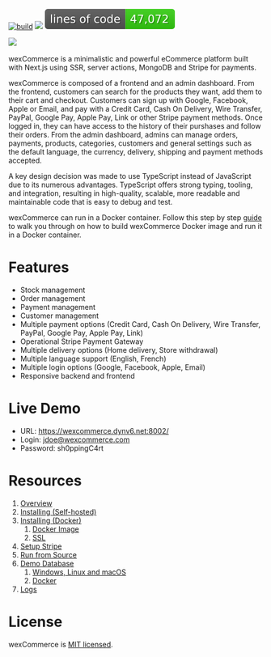 [![build](https://github.com/aelassas/wexcommerce/actions/workflows/build.yml/badge.svg)](https://github.com/aelassas/wexcommerce/actions/workflows/build.yml)  [![](https://img.shields.io/badge/live-demo-brightgreen)](https://wexcommerce.dynv6.net:8002/) [![](https://raw.githubusercontent.com/aelassas/wexcommerce/loc/badge.svg)](https://github.com/aelassas/wexcommerce/actions/workflows/loc.yml)

![](https://wexcommerce.github.io/content/frontend-0-tiny.png)

wexCommerce is a minimalistic and powerful eCommerce platform built with Next.js using SSR, server actions, MongoDB and Stripe for payments.

wexCommerce is composed of a frontend and an admin dashboard. From the frontend, customers can search for the products they want, add them to their cart and checkout. Customers can sign up with Google, Facebook, Apple or Email, and pay with a Credit Card, Cash On Delivery, Wire Transfer, PayPal, Google Pay, Apple Pay, Link or other Stripe payment methods. Once logged in, they can have access to the history of their purshases and follow their orders. From the admin dashboard, admins can manage orders, payments, products, categories, customers and general settings such as the default language, the currency, delivery, shipping and payment methods accepted.

A key design decision was made to use TypeScript instead of JavaScript due to its numerous advantages. TypeScript offers strong typing, tooling, and integration, resulting in high-quality, scalable, more readable and maintainable code that is easy to debug and test.

wexCommerce can run in a Docker container. Follow this step by step [guide](https://github.com/aelassas/wexcommerce/wiki/Installing-(Docker)) to walk you through on how to build wexCommerce Docker image and run it in a Docker container.

# Features

* Stock management
* Order management
* Payment management
* Customer management
* Multiple payment options (Credit Card, Cash On Delivery, Wire Transfer, PayPal, Google Pay, Apple Pay, Link)
* Operational Stripe Payment Gateway
* Multiple delivery options (Home delivery, Store withdrawal)
* Multiple language support (English, French)
* Multiple login options (Google, Facebook, Apple, Email)
* Responsive backend and frontend

# Live Demo

* URL: https://wexcommerce.dynv6.net:8002/
* Login: jdoe@wexcommerce.com
* Password: sh0ppingC4rt

# Resources

1. [Overview](https://github.com/aelassas/wexcommerce/wiki/Overview)
2. [Installing (Self-hosted)](https://github.com/aelassas/wexcommerce/wiki/Installing-(Self%E2%80%90hosted))
2. [Installing (Docker)](https://github.com/aelassas/wexcommerce/wiki/Installing-(Docker))
   1. [Docker Image](https://github.com/aelassas/wexcommerce/wiki/Installing-(Docker)#docker-image)
   2. [SSL](https://github.com/aelassas/wexcommerce/wiki/Installing-(Docker)#ssl)
3. [Setup Stripe](https://github.com/aelassas/wexcommerce/wiki/Setup-Stripe)
4. [Run from Source](https://github.com/aelassas/wexcommerce/wiki/Run-from-Source)
5. [Demo Database](https://github.com/aelassas/wexcommerce/wiki/Demo-Database)
   1. [Windows, Linux and macOS](https://github.com/aelassas/wexcommerce/wiki/Demo-Database#windows-linux-and-macos)
   2. [Docker](https://github.com/aelassas/wexcommerce/wiki/Demo-Database#docker)
6. [Logs](https://github.com/aelassas/wexcommerce/wiki/Logs)

# License
wexCommerce is [MIT licensed](https://github.com/aelassas/wexcommerce/blob/main/LICENSE).
